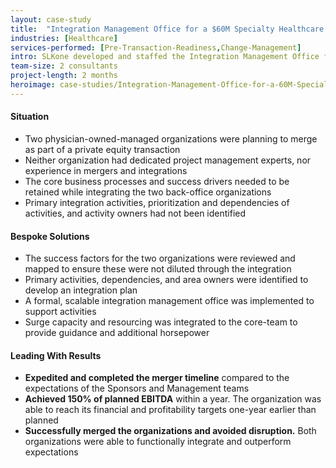 ```yaml
---
layout: case-study
title:  "Integration Management Office for a $60M Specialty Healthcare Provider"
industries: [Healthcare]
services-performed: [Pre-Transaction-Readiness,Change-Management]
intro: SLKone developed and staffed the Integration Management Office for the merger of two like-sized specialty healthcare provider companies with over 25 offices and emerged as the largest provider in the region
team-size: 2 consultants
project-length: 2 months
heroimage: case-studies/Integration-Management-Office-for-a-60M-Specialty-Healthcare-Provider.jpg
---
```


#### Situation
- Two physician-owned-managed organizations were planning to merge as part of a private equity transaction
- Neither organization had dedicated project management experts, nor experience in mergers and integrations
- The core business processes and success drivers needed to be retained while integrating the two back-office organizations
- Primary integration activities, prioritization and dependencies of activities, and activity owners had not been identified

#### Bespoke Solutions
- The success factors for the two organizations were reviewed and mapped to ensure these were not diluted through the integration
- Primary activities, dependencies, and area owners were identified to develop an integration plan
- A formal, scalable integration management office was implemented to support activities
- Surge capacity and resourcing was integrated to the core-team to provide guidance and additional horsepower

#### Leading With Results
- **Expedited and completed the merger timeline** compared to the expectations of the Sponsors and Management teams
- **Achieved 150% of planned EBITDA** within a year.  The organization was able to reach its financial and profitability targets one-year earlier than planned
- **Successfully merged the organizations and avoided disruption.**  Both organizations were able to functionally integrate and outperform expectations
